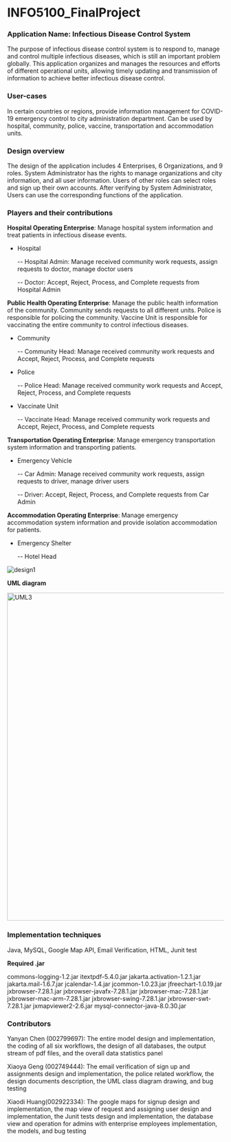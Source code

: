 # INFO5100_FinalProject

### Application Name: Infectious Disease Control System

The purpose of infectious disease control system is to respond to, manage and control multiple infectious diseases, which is still an important problem globally. This application organizes and manages the resources and efforts of different operational units, allowing timely updating and transmission of information to achieve better infectious disease control.



### User-cases

In certain countries or regions, provide information management for COVID-19 emergency control to city administration department. Can be used by hospital, community, police, vaccine, transportation and accommodation units.



### Design overview

The design of  the application includes 4 Enterprises, 6 Organizations, and 9 roles. System Administrator has the rights to manage organizations and city information, and all user information. Users of other roles can select roles and sign up their own accounts. After verifying by System Administrator, Users can use the corresponding functions of the application.



### Players and their contributions

**Hospital Operating Enterprise**: Manage hospital system information and treat patients in infectious disease events.

- Hospital

  -- Hospital Admin: Manage received community work requests, assign requests to doctor, manage doctor users

  -- Doctor: Accept, Reject, Process, and Complete requests from Hospital Admin

**Public Health Operating Enterprise**: Manage the public health information of the community. Community sends requests to all different units. Police is responsible for policing the community. Vaccine Unit is responsible for vaccinating the entire community to control infectious diseases.

- Community

  -- Community Head: Manage received community work requests and Accept, Reject, Process, and Complete requests

- Police

  -- Police Head: Manage received community work requests and Accept, Reject, Process, and Complete requests

- Vaccinate Unit

  -- Vaccinate Head:  Manage received community work requests and Accept, Reject, Process, and Complete requests

**Transportation Operating Enterprise**: Manage emergency transportation system information and transporting patients.

- Emergency Vehicle


  -- Car Admin: Manage received community work requests, assign requests to driver, manage driver users

  -- Driver: Accept, Reject, Process, and Complete requests from Car Admin

**Accommodation Operating Enterprise**: Manage emergency accommodation system information and provide isolation accommodation for patients.

- Emergency Shelter

  -- Hotel Head

  

![design1](https://user-images.githubusercontent.com/117139088/206917848-3d2f6369-6e3b-43b4-894a-6dd2e7260804.jpeg)


**UML diagram**

<img width="763" alt="UML3" src="https://user-images.githubusercontent.com/117139088/206923743-201abed3-e919-4806-b50f-ae456d9c7773.png">




### Implementation techniques

Java, MySQL, Google Map API, Email Verification, HTML, Junit test

**Required .jar**

commons-logging-1.2.jar
itextpdf-5.4.0.jar
jakarta.activation-1.2.1.jar
jakarta.mail-1.6.7.jar
jcalendar-1.4.jar
jcommon-1.0.23.jar
jfreechart-1.0.19.jar
jxbrowser-7.28.1.jar
jxbrowser-javafx-7.28.1.jar
jxbrowser-mac-7.28.1.jar
jxbrowser-mac-arm-7.28.1.jar
jxbrowser-swing-7.28.1.jar
jxbrowser-swt-7.28.1.jar
jxmapviewer2-2.6.jar
mysql-connector-java-8.0.30.jar



### Contributors

Yanyan Chen (002799697): The entire model design and implementation, the coding of all six workflows, the design of all databases, the output stream of pdf files, and the overall data statistics panel

Xiaoya Geng (002749444): The email verification of sign up and assignments design and implementation, the police related workflow, the design documents description, the UML class diagram drawing, and bug testing

Xiaodi Huang(002922334): The google maps for signup design and implementation, the map view of request and assigning user design and implementation, the Junit tests design and implementation, the database view and operation for admins with enterprise employees implementation, the models, and bug testing
